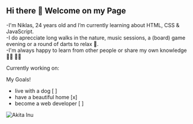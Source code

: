 ## Hi there 👋 Welcome on my Page

-I'm Niklas, 24 years old and I’m currently learning about HTML, CSS & JavaScript.   
-I do aprecciate long walks in the nature, music sessions, a (board) game evening or a round of darts to relax 🌱.   
-I'm always happy to learn from other people or share my own knowledge 🤜🏻 🤛🏻

Currently working on:




My Goals!   

- live with a dog [ ]
- have a beautiful home [x]
- become a web developer [ ]
    

![Akita Inu](https://www.mein-haustier.de/wp-content/uploads/2018/11/shutterstock_265439057-komprimiert-1270x608.jpg)
